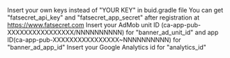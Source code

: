 Insert your own keys instead of "YOUR KEY" in buid.gradle file
You can get "fatsecret_api_key" and "fatsecret_app_secret" after registration at https://www.fatsecret.com
Insert your AdMob unit ID (ca-app-pub-XXXXXXXXXXXXXXXX/NNNNNNNNNN) for "banner_ad_unit_id" and app ID(ca-app-pub-XXXXXXXXXXXXXXXX~NNNNNNNNNN) for "banner_ad_app_id"
Insert your Google Analytics id for "analytics_id"

